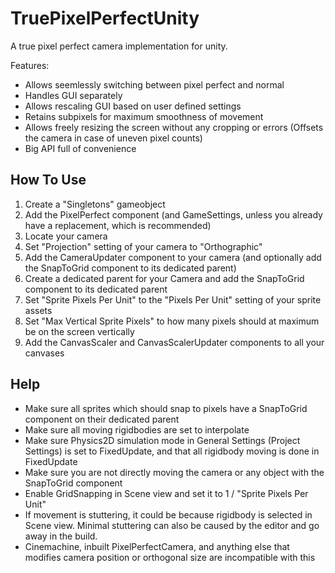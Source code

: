 # TruePixelPerfectUnity
A true pixel perfect camera implementation for unity.

Features:
- Allows seemlessly switching between pixel perfect and normal
- Handles GUI separately
- Allows rescaling GUI based on user defined settings
- Retains subpixels for maximum smoothness of movement
- Allows freely resizing the screen without any cropping or errors (Offsets the camera in case of uneven pixel counts)
- Big API full of convenience

## How To Use
1. Create a "Singletons" gameobject
1. Add the PixelPerfect component (and GameSettings, unless you already have a replacement, which is recommended)
1. Locate your camera
1. Set "Projection" setting of your camera to "Orthographic"
1. Add the CameraUpdater component to your camera (and optionally add the SnapToGrid component to its dedicated parent)
1. Create a dedicated parent for your Camera and add the SnapToGrid component to its dedicated parent
1. Set "Sprite Pixels Per Unit" to the "Pixels Per Unit" setting of your sprite assets
1. Set "Max Vertical Sprite Pixels" to how many pixels should at maximum be on the screen vertically
1. Add the CanvasScaler and CanvasScalerUpdater components to all your canvases

## Help
- Make sure all sprites which should snap to pixels have a SnapToGrid component on their dedicated parent
- Make sure all moving rigidbodies are set to interpolate
- Make sure Physics2D simulation mode in General Settings (Project Settings) is set to FixedUpdate, and that all rigidbody moving is done in FixedUpdate
- Make sure you are not directly moving the camera or any object with the SnapToGrid component
- Enable GridSnapping in Scene view and set it to 1 / "Sprite Pixels Per Unit"
- If movement is stuttering, it could be because rigidbody is selected in Scene view. Minimal stuttering can also be caused by the editor and go away in the build.
- Cinemachine, inbuilt PixelPerfectCamera, and anything else that modifies camera position or orthogonal size are incompatible with this
